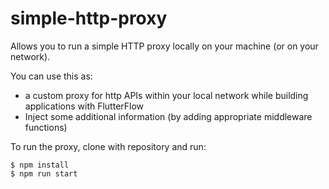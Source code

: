 # simple-http-proxy

Allows you to run a simple HTTP proxy locally on your machine (or on your network).

You can use this as:
* a custom proxy for http APIs within your local network while building applications with FlutterFlow
* Inject some additional information (by adding appropriate middleware functions)

To run the proxy, clone with repository and run:

```console
$ npm install
$ npm run start
```